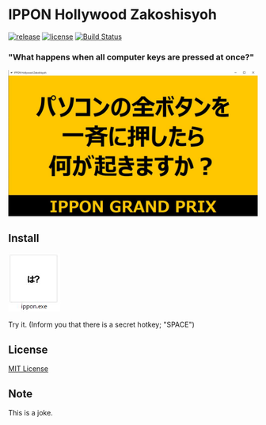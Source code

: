 # IPPON Hollywood Zakoshisyoh
[![release](https://img.shields.io/badge/release-v1.1-blue)](https://github.com/MxShun/ippon-zakoshi/releases)
[![license](https://img.shields.io/github/license/MxShun/ippon-zakoshi)](https://github.com/MxShun/ippon-zakoshi/blob/master/LICENSE)
[![Build Status](https://travis-ci.com/MxShun/ippon-zakoshi.svg?branch=master)](https://travis-ci.com/MxShun/ippon-zakoshi)


### "What happens when all computer keys are pressed at once?"
![theme](https://github.com/MxShun/ippon-zakoshi/blob/master/images/theme.jpg "Theme")


## Install
![program](https://github.com/MxShun/ippon-zakoshi/blob/master/images/program.jpg "Program")

Try it. (Inform you that there is a secret hotkey; "SPACE")


## License
[MIT License](https://github.com/MxShun/pomodoro-it/blob/master/LICENSE)


## Note
This is a joke.

